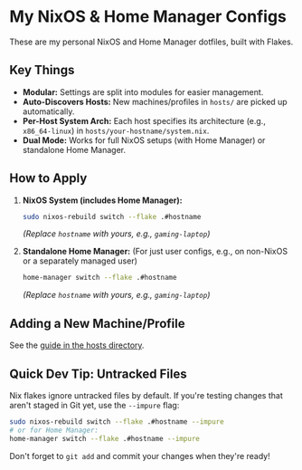 # My NixOS & Home Manager Configs

These are my personal NixOS and Home Manager dotfiles, built with Flakes.

## Key Things

*   **Modular:** Settings are split into modules for easier management.
*   **Auto-Discovers Hosts:** New machines/profiles in `hosts/` are picked up automatically.
*   **Per-Host System Arch:** Each host specifies its architecture (e.g., `x86_64-linux`) in `hosts/your-hostname/system.nix`.
*   **Dual Mode:** Works for full NixOS setups (with Home Manager) or standalone Home Manager.

## How to Apply

1.  **NixOS System (includes Home Manager):**
    ```bash
    sudo nixos-rebuild switch --flake .#hostname
    ```
    *(Replace `hostname` with yours, e.g., `gaming-laptop`)*

2.  **Standalone Home Manager:**
    (For just user configs, e.g., on non-NixOS or a separately managed user)
    ```bash
    home-manager switch --flake .#hostname
    ```
    *(Replace `hostname` with yours, e.g., `gaming-laptop`)*

## Adding a New Machine/Profile

See the [guide in the hosts directory](./hosts/README.md).

## Quick Dev Tip: Untracked Files

Nix flakes ignore untracked files by default. If you're testing changes that aren't staged in Git yet, use the `--impure` flag:

```bash
sudo nixos-rebuild switch --flake .#hostname --impure
# or for Home Manager:
home-manager switch --flake .#hostname --impure
```
Don't forget to `git add` and commit your changes when they're ready!
